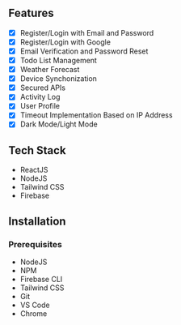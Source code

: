 ## Features

- [x] Register/Login with Email and Password
- [x] Register/Login with Google
- [x] Email Verification and Password Reset
- [x] Todo List Management
- [x] Weather Forecast
- [x] Device Synchonization
- [x] Secured APIs
- [x] Activity Log
- [x] User Profile
- [x] Timeout Implementation Based on IP Address
- [x] Dark Mode/Light Mode

## Tech Stack

- ReactJS
- NodeJS
- Tailwind CSS
- Firebase

## Installation

### Prerequisites

- NodeJS
- NPM
- Firebase CLI
- Tailwind CSS
- Git
- VS Code
- Chrome
